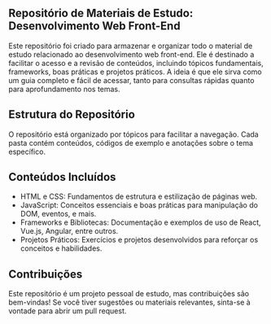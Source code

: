 
## Repositório de Materiais de Estudo: Desenvolvimento Web Front-End

  Este repositório foi criado para armazenar e organizar todo o material de estudo relacionado ao desenvolvimento web front-end. Ele é destinado a facilitar o acesso e a revisão de conteúdos, incluindo tópicos fundamentais, frameworks, boas práticas e projetos práticos. A ideia é que ele sirva como um guia completo e fácil de acessar, tanto para consultas rápidas quanto para aprofundamento nos temas.

## Estrutura do Repositório
  O repositório está organizado por tópicos para facilitar a navegação. Cada pasta contém conteúdos, códigos de exemplo e anotações sobre o tema específico.

## Conteúdos Incluídos
* HTML e CSS: Fundamentos de estrutura e estilização de páginas web.
* JavaScript: Conceitos essenciais e boas práticas para manipulação do DOM, eventos, e mais.
* Frameworks e Bibliotecas: Documentação e exemplos de uso de React, Vue.js, Angular, entre outros.
* Projetos Práticos: Exercícios e projetos desenvolvidos para reforçar os conceitos e habilidades.

## Contribuições
  Este repositório é um projeto pessoal de estudo, mas contribuições são bem-vindas! Se você tiver sugestões ou materiais relevantes, sinta-se à vontade para abrir um pull request.
